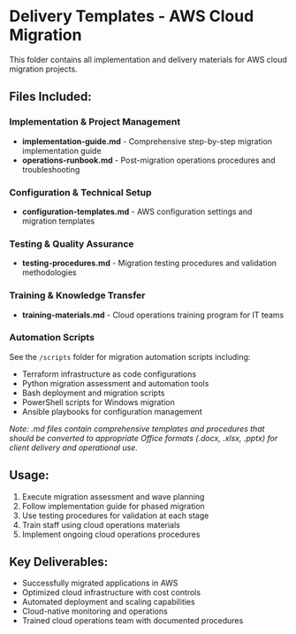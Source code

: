 # Delivery Templates - AWS Cloud Migration

This folder contains all implementation and delivery materials for AWS cloud migration projects.

## Files Included:

### Implementation & Project Management
- **implementation-guide.md** - Comprehensive step-by-step migration implementation guide
- **operations-runbook.md** - Post-migration operations procedures and troubleshooting

### Configuration & Technical Setup
- **configuration-templates.md** - AWS configuration settings and migration templates

### Testing & Quality Assurance
- **testing-procedures.md** - Migration testing procedures and validation methodologies

### Training & Knowledge Transfer
- **training-materials.md** - Cloud operations training program for IT teams

### Automation Scripts
See the `/scripts` folder for migration automation scripts including:
- Terraform infrastructure as code configurations
- Python migration assessment and automation tools
- Bash deployment and migration scripts
- PowerShell scripts for Windows migration
- Ansible playbooks for configuration management

*Note: .md files contain comprehensive templates and procedures that should be converted to appropriate Office formats (.docx, .xlsx, .pptx) for client delivery and operational use.*

## Usage:
1. Execute migration assessment and wave planning
2. Follow implementation guide for phased migration
3. Use testing procedures for validation at each stage
4. Train staff using cloud operations materials
5. Implement ongoing cloud operations procedures

## Key Deliverables:
- Successfully migrated applications in AWS
- Optimized cloud infrastructure with cost controls
- Automated deployment and scaling capabilities
- Cloud-native monitoring and operations
- Trained cloud operations team with documented procedures
